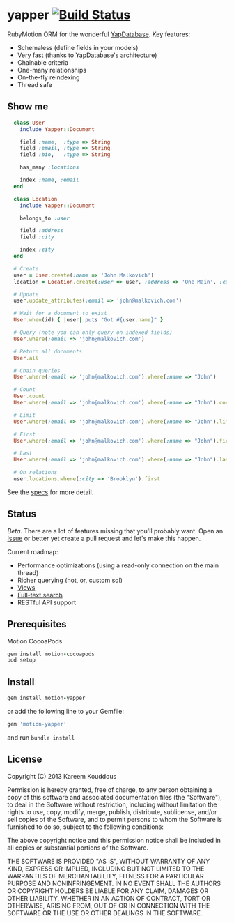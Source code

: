 yapper [![Build Status](https://travis-ci.org/kareemk/yapper.png?branch=master)](https://travis-ci.org/kareemk/yapper)
======

RubyMotion ORM for the wonderful [YapDatabase](https://github.com/yaptv/YapDatabase). Key features:
* Schemaless (define fields in your models)
* Very fast (thanks to YapDatabase's architecture)
* Chainable criteria
* One-many relationships
* On-the-fly reindexing
* Thread safe

Show me
-------

```ruby
  class User
    include Yapper::Document

    field :name,  :type => String
    field :email, :type => String
    field :bio,   :type => String

    has_many :locations

    index :name, :email
  end

  class Location
    include Yapper::Document

    belongs_to :user

    field :address
    field :city

    index :city
  end

  # Create
  user = User.create(:name => 'John Malkovich')
  location = Location.create(:user => user, :address => 'One Main', :city => 'Brooklyn')

  # Update
  user.update_attributes(:email => 'john@malkovich.com')

  # Wait for a document to exist
  User.when(id) { |user| puts "Got #{user.name}" }

  # Query (note you can only query on indexed fields)
  User.where(:email => 'john@malkovich.com')

  # Return all documents
  User.all

  # Chain queries
  User.where(:email => 'john@malkovich.com').where(:name => "John")

  # Count
  User.count
  User.where(:email => 'john@malkovich.com').where(:name => "John").count

  # Limit
  User.where(:email => 'john@malkovich.com').where(:name => "John").limit(1)

  # First
  User.where(:email => 'john@malkovich.com').where(:name => "John").first

  # Last
  User.where(:email => 'john@malkovich.com').where(:name => "John").last

  # On relations
  user.locations.where(:city => 'Brooklyn').first

```

See the [specs](https://github.com/kareemk/yapper/tree/master/spec/integration)
for more detail.

Status
------

*Beta*. There are a lot of features missing that you'll probably want.
Open an [Issue](https://github.com/kareemk/yapper/issues) or better yet create a
pull request and let's make this happen.

Current roadmap:
* Performance optimizations (using a read-only connection on the main thread)
* Richer querying (not, or, custom sql)
* [Views](https://github.com/yaptv/YapDatabase/wiki/Views)
* [Full-text search](https://github.com/yaptv/YapDatabase/wiki/Full-Text-Search)
* RESTful API support


Prerequisites
-------------

Motion CocoaPods
```ruby
gem install motion-cocoapods
pod setup
```

Install
-------

```ruby
gem install motion-yapper
```
or add the following line to your Gemfile:
```ruby
gem 'motion-yapper'
```
and run `bundle install`

License
-------
Copyright (C) 2013 Kareem Kouddous

Permission is hereby granted, free of charge, to any person obtaining a copy of this software and associated documentation files (the "Software"), to deal in the Software without restriction, including without limitation the rights to use, copy, modify, merge, publish, distribute, sublicense, and/or sell copies of the Software, and to permit persons to whom the Software is furnished to do so, subject to the following conditions:

The above copyright notice and this permission notice shall be included in all copies or substantial portions of the Software.

THE SOFTWARE IS PROVIDED "AS IS", WITHOUT WARRANTY OF ANY KIND, EXPRESS OR IMPLIED, INCLUDING BUT NOT LIMITED TO THE WARRANTIES OF MERCHANTABILITY, FITNESS FOR A PARTICULAR PURPOSE AND NONINFRINGEMENT. IN NO EVENT SHALL THE AUTHORS OR COPYRIGHT HOLDERS BE LIABLE FOR ANY CLAIM, DAMAGES OR OTHER LIABILITY, WHETHER IN AN ACTION OF CONTRACT, TORT OR OTHERWISE, ARISING FROM, OUT OF OR IN CONNECTION WITH THE SOFTWARE OR THE USE OR OTHER DEALINGS IN THE SOFTWARE.
